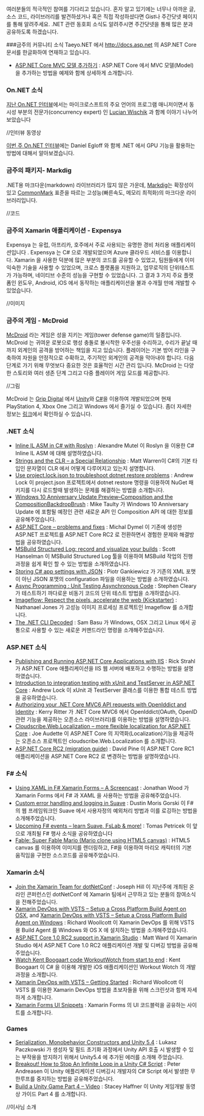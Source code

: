 여러분들의 적극적인 참여를 기다리고 있습니다. 혼자 알고 있기에는 너무나 아까운 글, 소스 코드, 라이브러리를 발견하셨거나 혹은 직접 작성하셨다면 Gist나 주간닷넷 페이지를 통해 알려주세요. .NET 관련 동호회 소식도 알려주시면 주간닷넷을 통해 많은 분과 공유하도록 하겠습니다.

###금주의 커뮤니티 소식
Taeyo.NET 에서 http://docs.asp.net 의 ASP.NET Core 문서를 한글화하여 연재하고 있습니다.

* [ASP.NET Core MVC 모델 추가하기](http://taeyo.net/Columns/View.aspx?SEQ=533&PSEQ=40) : ASP.NET Core 에서 MVC 모델(Model)을 추가하는 방법을 예제와 함께 상세하게 소개합니다.

### On.NET 소식
[지난 On.NET 인터뷰](https://youtu.be/5MnfrL7gfEs)에서는 마이크로스프트의 주요 언어의 프로그램 매니저이면서 동시성 부분의 전문가(concurrency expert) 인 [Lucian Wischik](https://twitter.com/lwischik) 과 함께 이야기 나누어 보았습니다

//인터뷰 동영상 

[이번 주 On.NET 인터뷰](https://www.youtube.com/watch?v=QJ93BMCo_XI)에는 Daniel Egloff 와 함께 .NET 에서 GPU 기능을 활용하는 방법에 대해서 알아보겠습니다.

### 금주의 패키지- Markdig
.NET용 마크다운(markdown) 라이브러리가 많지 않은 가운데, [Markdig](https://github.com/lunet-io/markdig)는 확장성이 있고 [CommonMark](http://commonmark.org/) 표준을 따르는 고성능(빠른속도, 메모리 최적화)의 마크다운 라이브러리입니다. 

//코드

### 금주의 Xamarin 애플리케이션 - Expensya 
Expensya 는 유럽, 아프리카, 호주에서 주로 사용되는 유명한 경비 처리용 애플리케이션입니다 . Expensya 는 C# 으로 개발되었으며 Azure 클라우드 서비스를 이용합니다. Xamarin 을 사용한 덕분에 많은 부분의 코드를 공유할 수 있었고, 팀원들에게 이미 익숙한 기술을 사용할 수 있었으며, 크로스 플랫폼을 지원하고, 업무로직의 단위테스트가 가능하며, 네이티브 수준의 성능을 구현할 수 있었습니다. 그 결과 3 가지 주요 플랫폼인 윈도우, Android, iOS 에서 동작하는 애플리케이션을 불과 수개월 만에 개발할 수 있었습니다. 

//이미지  

### 금주의 게임 - McDroid
[McDroid](http://madewith.unity.com/games/mcdroid) 라는 게임은 성을 지키는 게임(tower defense game)의 일종입니다. McDroid 는 귀여운 로봇으로 행성 충돌로 불시착한 우주선을 수리하고, 수리가 끝날 때까지 외계인의 공격을 방어하는 책임을 지고 있습니다.
플레이어는 기본 방어 라인을 구축하여 자원을 안정적으로 수확하고, 주기적인 외계인의 공격을 막아내야 합니다. 다음 단계로 가기 위해 무엇보다 중요한 것은 효율적인 시간 관리 입니다. McDroid 는 다양한 스토리와 여러 생존 단계 그리고 다중 플레이어 게임 모드를 제공합니다.

//그림

McDroid 는 [Grip Digital](http://madewith.unity.com/profiles/grip-digital) 에서 [Unity](http://unity3d.com/)와 [C#](https://channel9.msdn.com/Series/C-Sharp-Fundamentals-Development-for-Absolute-Beginners)을 이용하여 개발되었으며 현재 PlayStation 4, Xbox One 그리고 Windows 에서 즐기실 수 있습니다.
좀더 자세한 정보는 [링크](http://madewith.unity.com/games/mcdroid)에서 확인하실 수 있습니다.

### .NET 소식
* [Inline IL ASM in C# with Roslyn](http://xoofx.com/blog/2016/05/25/inline-il-asm-in-csharp-with-roslyn/) : Alexandre Mutel 이 Roslyn 을 이용한 C# Inline IL ASM 에 대해 설명하였습니다.
* [Strings and the CLR – a Special Relationship](http://mattwarren.org/2016/05/31/Strings-and-the-CLR-a-Special-Relationship/) : Matt Warren이 C#의 기본 타입인 문자열이 CLR 에서 어떻게 다루어지고 있는지 설명합니다. 
* [Use project.lock.json to troubleshoot dotnet restore problems](https://andrewlock.net/use-project-lock-json-to-troubleshoot-dotnet-restore-problems/) : Andrew Lock 이 project.json 프로젝트에서 dotnet restore 명령을 이용하여 NuGet 패키지를 다시 로드할때 발생하는 문제를 해결하는 방법을 소개합니다. 
* [Windows 10 Anniversary Update Preview–Composition and the CompositionBackdropBrush]() : Mike Taulty 가 Windows 10 Anniversary Update 에 포함될 예정인 관련 새로운 API 인 Composition API 에 대한 정보를 공유해주었습니다.
* [ASP.NET Core – problems and fixes](https://devblog.dymel.pl/2016/06/06/asp-net-core-problems-fixes/) : Michal Dymel 이 기존에 생성한 ASP.NET 프로젝트를 ASP.NET Core RC2 로 전환하면서 경험한 문제와 해결방법을 공유하였습니다.
* [MSBuild Structured Log: record and visualize your builds](http://www.hanselman.com/blog/MSBuildStructuredLogRecordAndVisualizeYourBuilds.aspx) : Scott Hanselman 이 MSBuild Structured Log 툴을 이용하여 MSBuild 작업의 진행과정을 쉽게 확인 할 수 있는 방법을 소개하였습니다.
* [Storing C# app settings with JSON](http://piotrgankiewicz.com/2016/06/06/storing-c-app-settings-with-json/) : Piotr Gankiewicz 가 기존의 XML 포맷이 아닌 JSON 포맷의 configuration 파일을 이용하는 방법을 소개하였습니다.
* [Async Programming : Unit Testing Asynchronous Code](https://msdn.microsoft.com/en-us/magazine/dn818493.aspx) : Stephen Cleary 가 테스트하기 까다로운 비동기 코드의 단위 테스트 방법을 소개하였습니다.
* [Imageflow: Respect the pixels, accelerate the web (Kickstarter)](https://www.kickstarter.com/projects/njones/imageflow-respect-the-pixels-a-secure-alt-to-image) : Nathanael Jones 가 고성능 이미지 프로세싱 프로젝트인 Imageflow 를 소개합니다.
* [The .NET CLI Decoded](http://developer.telerik.com/featured/net-cli-decoded/) : Sam Basu 가 Windows, OSX 그리고 Linux 에서 공통으로 사용할 수 있는 새로운 커맨드라인 명령을 소개해주었습니다.

### ASP.NET 소식
* [Publishing and Running ASP.NET Core Applications with IIS](http://weblog.west-wind.com/posts/2016/Jun/06/Publishing-and-Running-ASPNET-Core-Applications-with-IIS) : Rick Strahl 가 ASP.NET Core 애플리케이션을 IIS 웹 서버에 배포하고 수행하는 방법을 설명하였습니다.
* [Introduction to integration testing with xUnit and TestServer in ASP.NET Core](https://andrewlock.net/introduction-to-integration-testing-with-xunit-and-testserver-in-asp-net-core/) : Andrew Lock 이 xUnit 과 TestServer 클래스를 이용한 통합 테스트 방법을 공유하였습니다.
* [Authorizing your .NET Core MVC6 API requests with OpenIddict and Identity](http://kerryritter.com/authorizing-your-net-core-mvc6-api-requests-with-openiddict-and-identity/) : Kerry Ritter 가 .NET Core MVC6 에서 OpenIddict(OAuth, OpenID 관련 기능을 제공하는 오픈소스 라이브러리)를 이용하는 방법을 설명하였습니다.
* [Cloudscribe.Web.Localization – more flexible localization for ASP.NET Core](https://github.com/joeaudette/cloudscribe.Web.Localization) : Joe Audette 이 ASP.NET Core 의 지역화(Localization)기능을 제공하는 오픈소스 프로젝트인 cloudscribe.Web.Localization 를 소개합니다. 
* [ASP.NET Core RC2 (migration guide)](https://ievangelist.github.io/blog/migrating-to-rc2/) : David Pine 이  ASP.NET Core RC1 애플리케이션을 ASP.NET Core RC2 로 변경하는 방법을 설명하였습니다.

### F# 소식
* [Using XAML in F# Xamarin Forms – A Screencast](http://www.wintellect.com/devcenter/jwood/using-xaml-f-xamarin-forms-screencast) : Jonathan Wood 가 Xamarin Forms 에서 F# 과 XAML 을 사용하는 방법을 공유해주었습니다.
* [Custom error handling and logging in Suave](https://dusted.codes/custom-error-handling-and-logging-in-suave) : Dustin Moris Gorski 이 F# 의 웹 프레임워크인 Suave 에서 사용자정의 예외처리 방법과 이를 로깅하는 방법을 소개해주었습니다.
* [Upcoming F# events – learn Suave, FsLab & more!](http://tomasp.net/blog/2016/fsharp-events/) : Tomas Petricek 이 앞으로 개최될 F# 행사 소식을 공유하였습니다
* [Fable: Super Fable Mario (Mario clone using HTML5 canvas)](http://fsprojects.github.io/Fable/samples/mario/index.html) : HTML5 canvas 를 이용하여 이미지를 렌더링하고, F#을 이용하여 마리오 캐릭터의 기본 움직임을 구현한 소스코드를 공유해주었습니다.

### Xamarin 소식
* [Join the Xamarin Team for dotNetConf](https://blog.xamarin.com/join-the-xamarin-team-for-dotnetconf/) : Joseph Hill 이 지난주에 개최된 온라인 콘퍼런스인 dotNetConf 에 Xamarin 팀에서 근무하고 있는 분들의 참여소식을 전해주었습니다.
* [Xamarin DevOps with VSTS – Setup a Cross Platform Build Agent on OSX](http://www.blogaboutxamarin.com/xamarin-devops-with-vsts-setup-a-cross-platform-build-agent-on-osx/), and [Xamarin DevOps with VSTS – Setup a Cross Platform Build Agent on Windows](http://www.blogaboutxamarin.com/xamarin-devops-with-vsts-setup-a-cross-platform-build-agent-on-windows/) : Richard Woollcott 이 Xamarin DevOps 를 위해 VSTS 용 Build Agent 를 Windows 와 OS X 에 설치하는 방법을 소개해주었습니다. 
* [ASP.NET Core 1.0 RC2 support in Xamarin Studio](http://lastexitcode.com/blog/2016/06/05/AspNetCoreRC2SupportInXamarinStudio/) : Matt Ward 이 Xamarin Studio 에서 ASP.NET Core 1.0 RC2 애플리케이션 개발 및 디버깅 방법을 공유해주었습니다.
* [Watch Kent Boogaart code WorkoutWotch from start to end](https://www.youtube.com/playlist?list=PLwqdWBgwaokVPpdPOOJ-GTGiHcqoG5alU) : Kent Boogaart 이 C# 을 이용해 개발한 iOS 애플리케이션인 Workout Wotch 의 개발과정을 소개합니다. 
* [Xamarin DevOps with VSTS – Getting Started](http://www.thexamarinjournal.com/xamarin-dev-ops-with-vsts-getting-started/) : Richard Woollcott 이 VSTS 를 이용한 Xamarin DevOps 방법을 초보자들을 위해 스크린샷과 함께 자세하게 소개합니다. 
* [Xamarin Forms UI Snippets](http://snppts.io/latest) : Xamarin Forms 의 UI 코드블럭을 공유하는 사이트를 소개합니다. 

### Games 
* [Serialization, Monobehavior Constructors and Unity 5.4](http://blogs.unity3d.com/2016/06/06/serialization-monobehaviour-constructors-and-unity-5-4/) : Lukasz Paczkowski 가 생성자 및 필드 초기화 과정에서 Unity API 호출 시 발생할 수 있는 부작용을 방지하기 위해서 Unity5.4 에 추가된 에러를 소개해 주었습니다.
* [Breakout! How to Stop An Infinite Loop in a Unity C# Script](http://blogs.unity3d.com/2016/05/24/breakout-how-to-stop-an-infinite-loop-in-a-unity-c-script/) : Peter Andreasen 이 Unity 애플리케이션 디버깅시 개발자의 C# Script 에서 발생한 무한루프를 중지하는 방법을 공유해주었습니다.
* [Build a Unity Game Part 4 – Video](https://channel9.msdn.com/Shows/Visual-Studio-Toolbox/Build-a-Unity-Game-Part-4) : Stacey Haffner 이 Unity 게임개발 동영상 가이드 Part 4 를 소개합니다.

//이사님 소개